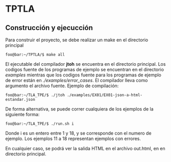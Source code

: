 # TPTLA
## Construcción y ejecucción
Para construir el proyecto, se debe realizar un make en el directorio principal
```console
foo@bar:~/TPTLA/$ make all
```
El ejecutable del compilador **jtoh** se encuentra en el directorio principal. Los codigos fuente de los programas de ejemplo se encuentran en el 
directorio *examples* mientras que los codigos fuente para los programas de ejemplo de error están en *./examples/error_cases*. El compilador lleva como argumento el archivo fuente. Ejemplo de compilación: 
```console
foo@bar:~/TLA_TPE/$ ./jtoh ./examples/EX01/EX01-json-a-html-estandar.json
```
De forma alternativa, se puede correr cualquiera de los ejemplos de la siguiente forma:
```console
foo@bar:~/TLA_TPE/$ ./run.sh i
```
Donde i es un entero entre 1 y 18, y se corresponde con el numero de ejemplo. Los ejemplos 11 a 18 representan ejemplos con errores.

En cualquier caso, se podrá ver la salida HTML en el archivo out.html, en en directorio principal. 